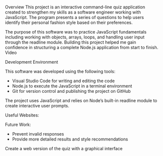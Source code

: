 Overview
This project is an interactive command-line quiz application created to strengthen my skills as a software engineer working with JavaScript. The program presents a series of questions to help users identify their personal fashion style based on their preferences.

The purpose of this software was to practice JavaScript fundamentals including working with objects, arrays, loops, and handling user input through the readline module. Building this project helped me gain confidence in structuring a complete Node.js application from start to finish.
 Video

Development Environment

This software was developed using the following tools:
- Visual Studio Code for writing and editing the code
- Node.js to execute the JavaScript in a terminal environment
- Git for version control and publishing the project on GitHub

The project uses JavaScript and relies on Node’s built-in readline module to create interactive user prompts.

Useful Websites:

Future Work:
- Prevent invalid responses
- Provide more detailed results and style recommendations

Create a web version of the quiz with a graphical interface